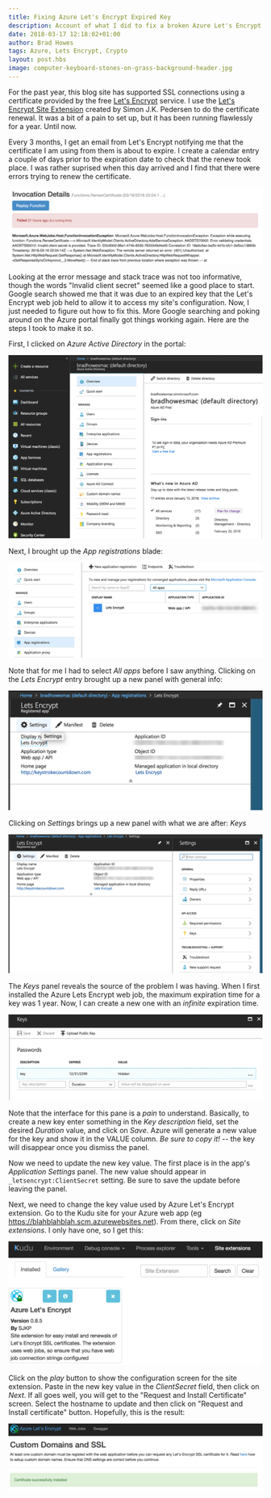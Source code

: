 ```yaml
--- 
title: Fixing Azure Let's Encrypt Expired Key
description: Account of what I did to fix a broken Azure Let's Encrypt web job
date: 2018-03-17 12:18:02+01:00
author: Brad Howes
tags: Azure, Lets Encrypt, Crypto
layout: post.hbs
image: computer-keyboard-stones-on-grass-background-header.jpg
---
```


For the past year, this blog site has supported SSL connections using a certificate provided by the free
[Let's Encrypt](https://letsencrypt.org) service. I use the
[Let's Encrypt Site Extension](https://github.com/sjkp/letsencrypt-siteextension) created by Simon J.K. Pedersen
to do the certificate renewal. It was a bit of a pain to set up, but it has been running flawlessly for a year.
Until now.

Every 3 months, I get an email from Let's Encrypt notifying me that the certificate I am using from them is
about to expire. I create a calendar entry a couple of days prior to the expiration date to check that the renew
took place. I was rather suprised when this day arrived and I find that there were errors trying to renew the
certificate.

![](step0.png)

Looking at the error message and stack trace was not too informative, though the words "Invalid client secret"
seemed like a good place to start. Google search showed me that it was due to an expired key that the Let's
Encrypt web job held to allow it to access my site's configuration. Now, I just needed to figure out how to fix
this. More Google searching and poking around on the Azure portal finally got things working again. Here are the
steps I took to make it so.

First, I clicked on _Azure Active Directory_ in the portal:

![](step1.png)

Next, I brought up the _App registrations_ blade:

![](step2.png)

Note that for me I had to select *All apps* before I saw anything. Clicking on the _Lets Encrypt_ entry brought
up a new panel with general info:

![](step3.png)

Clicking on _Settings_ brings up a new panel with what we are after: _Keys_

![](step4.png)

The _Keys_ panel reveals the source of the problem I was having. When I first installed the Azure Lets Encrypt
web job, the maximum expiration time for a key was 1 year. Now, I can create a new one with an _infinite_
expiration time.

![](step5.png)

Note that the interface for this pane is a _pain_ to understand. Basically, to create a new key enter something
in the _Key description_ field, set the desired _Duration_ value, and click on _Save_. Azure will generate a new
value for the key and show it in the VALUE column. *Be sure to copy it!* -- the key will disappear once you
dismiss the panel.

Now we need to update the new key value. The first place is in the app's _Application Settings_ panel. The new
value should appear in `_letsencrypt:ClientSecret` setting. Be sure to save the update before leaving the panel.

Next, we need to change the key value used by Azure Let's Encrypt extension. Go to the Kudu site for your Azure
web app (eg https://blahblahblah.scm.azurewebsites.net). From there, click on _Site extensions_. I only have
one, so I get this:

![](step6.png)

Click on the _play_ button to show the configuration screen for the site extension. Paste in the new key value
in the _ClientSecret_ field, then click on _Next_. If all goes well, you will get to the "Request and Install
Certificate" screen. Select the hostname to update and then click on "Request and Install certificate" button.
Hopefully, this is the result:

![](step7.png)
